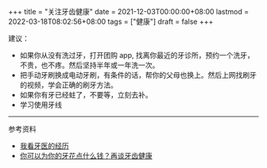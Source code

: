 +++
title = "关注牙齿健康"
date = 2021-12-03T00:00:00+08:00
lastmod = 2022-03-18T08:02:56+08:00
tags = ["健康"]
draft = false
+++

建议：

- 如果你从没有洗过牙，打开团购 app, 找离你最近的牙诊所，预约一个洗牙，不贵，也不疼。然后坚持半年或一年洗一次。
- 把手动牙刷换成电动牙刷，有条件的话，帮你的父母也换上。然后上网找刷牙的视频，学会正确的刷牙方法。
- 如果你有牙已经蛀了，不要等，立刻去补。
- 学习使用牙线

---

参考资料

- [我看牙医的经历](https://lutaonan.com/blog/dentist-exp/)
- [你可以为你的牙花点什么钱？再谈牙齿健康](https://mp.weixin.qq.com/s/fxghyIy-JRQCoCzEOYaERw)
